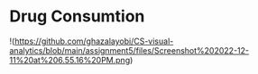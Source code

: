 # Drug Consumtion

!(https://github.com/ghazalayobi/CS-visual-analytics/blob/main/assignment5/files/Screenshot%202022-12-11%20at%206.55.16%20PM.png)
